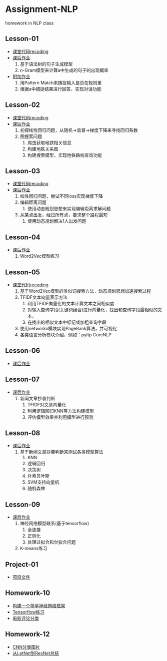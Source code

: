 # Assignment-NLP
homework in NLP class
## Lesson-01
- [课堂代码recoding](https://github.com/HaiBlueSea/Assignment-NLP/blob/master/lesson-01/lesson-01.ipynb)
- [课后作业](https://github.com/HaiBlueSea/Assignment-NLP/blob/master/lesson-01/Homework-01.ipynb)
  1. 基于语法树的句子生成模型
  2. n-Gram模型来计算a中生成的句子的出现概率
- [附加作业](https://github.com/HaiBlueSea/Assignment-NLP/blob/master/lesson-01/Homework-01-optional-pattern-match.ipynb)
  1. 用Pattern Match来捕捉输入是否在规则里
  2. 根据a中捕捉结果进行回答，实现对话功能

## Lesson-02
- [课堂代码recoding](https://github.com/HaiBlueSea/Assignment-NLP/blob/master/lesson-02/lesson-02.ipynb)
- [课后作业](https://github.com/HaiBlueSea/Assignment-NLP/blob/master/lesson-02/Homework-02.ipynb)
  1. 初探线性回归问题，从随机->监督->梯度下降来寻找回归系数
  2. 图搜索问题
     1. 爬虫获取地铁相关信息
     2. 构建地铁关系图
     3. 构建搜索模型，实现地铁路线查询功能

## Lesson-03

- [课堂代码recoding](https://github.com/HaiBlueSea/Assignment-NLP/tree/master/lesson-03/lesson-03-Decorator-and-Dynamic-Programming.ipynb)
- [课后作业](https://github.com/HaiBlueSea/Assignment-NLP/tree/master/lesson-03/Homework-03.ipynb)
  1. 线性回归问题，尝试不同loss实现梯度下降
  2. 编辑距离问题
     1. 使用动态规划思想来实现编辑距离求解问题
  3. 从某点出发，经过所有点，要求整个路程最短
     1. 使用动态规划解决1人出发问题

## Lesson-04

- [课后作业](https://github.com/HaiBlueSea/Assignment-NLP/tree/master/lesson-04/Homework-04.ipynb)
  1. Word2Vec模型练习

## Lesson-05

- [课堂代码recoding](https://github.com/HaiBlueSea/Assignment-NLP/tree/master/lesson-05/lesson-05.ipynb)
  1. 基于Word2Vec模型的类似词搜索方法，动态规划思想加速搜索过程
  2. TFIDF文本向量表示方法
     1. 利用TFIDF向量化的文本计算文本之间相似度
     2. 对输入查询字段(关键词组合)进行向量化，找出和查询字段最相似的文本。
     3. 在找出的相似文本中标记或加粗查询字段
  3. 使用networkx模块实现PageRank算法，并可视化
  4. 各类语言分析模块介绍，例如：pyltp CoreNLP

## Lesson-06

- [课后作业](https://github.com/HaiBlueSea/Assignment-NLP/tree/master/lesson-06/Homework-06.ipynb)

## Lesson-07

- [课后作业](https://github.com/HaiBlueSea/Assignment-NLP/tree/master/lesson-07/Homework-07.ipynb)
  1. 新闻文章抄袭判断
     1. TFIDF对文章向量化
     2. 利用逻辑回归KNN等方法构建模型
     3. 评估模型效果并利用模型进行预测

## Lesson-08

- [课后作业](https://github.com/HaiBlueSea/Assignment-NLP/tree/master/lesson-08/Homework-08.ipynb)
  1. 基于新闻文章抄袭判断来测试各类模型算法
     1. KNN
     2. 逻辑回归
     3. 决策树
     4. 朴素贝叶斯
     5. SVM支持向量机
     6. 随机森林

## Lesson-09

- [课后作业](https://github.com/HaiBlueSea/Assignment-NLP/tree/master/lesson-09)
  1. 神经网络模型联系(基于tensorflow)
     1. 全连接
     2. 正则化
     3. 处理过拟合和欠拟合问题
  2. K-means练习

## Project-01

- [项目文件](https://github.com/HaiBlueSea/MyProjectOrigin/tree/master/NewExtraction_01)

## Homework-10

- [构建一个简单神经网络框架](./lesson-10/Homework-10-build-neural-networks.ipynb)
- [Tensorflow练习](./lesson-10/Homewok-10-Tensorflow-Practice.ipynb)
- [电影评论分类](./lesson-10/Homework-Comments-Classify-01.ipynb)

## Homework-12

- [CNN分类图片](./lesson-12/Homework-cnn.ipynb)
- [从LetNet到ResNet总结](./lesson-12/LetNet-ResNet.ipynb)

